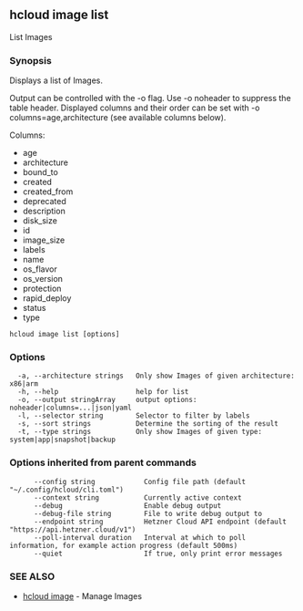 ## hcloud image list

List Images

### Synopsis

Displays a list of Images.

Output can be controlled with the -o flag. Use -o noheader to suppress the
table header. Displayed columns and their order can be set with
-o columns=age,architecture (see available columns below).

Columns:
 - age
 - architecture
 - bound_to
 - created
 - created_from
 - deprecated
 - description
 - disk_size
 - id
 - image_size
 - labels
 - name
 - os_flavor
 - os_version
 - protection
 - rapid_deploy
 - status
 - type

```
hcloud image list [options]
```

### Options

```
  -a, --architecture strings   Only show Images of given architecture: x86|arm
  -h, --help                   help for list
  -o, --output stringArray     output options: noheader|columns=...|json|yaml
  -l, --selector string        Selector to filter by labels
  -s, --sort strings           Determine the sorting of the result
  -t, --type strings           Only show Images of given type: system|app|snapshot|backup
```

### Options inherited from parent commands

```
      --config string            Config file path (default "~/.config/hcloud/cli.toml")
      --context string           Currently active context
      --debug                    Enable debug output
      --debug-file string        File to write debug output to
      --endpoint string          Hetzner Cloud API endpoint (default "https://api.hetzner.cloud/v1")
      --poll-interval duration   Interval at which to poll information, for example action progress (default 500ms)
      --quiet                    If true, only print error messages
```

### SEE ALSO

* [hcloud image](hcloud_image.md)	 - Manage Images
